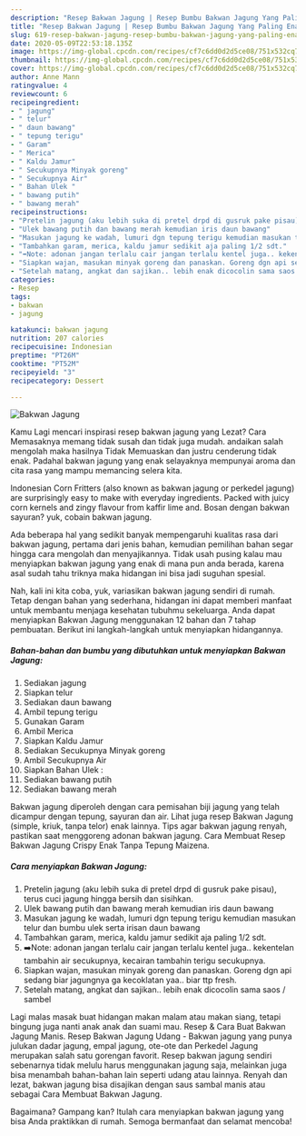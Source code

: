 ```yaml
---
description: "Resep Bakwan Jagung | Resep Bumbu Bakwan Jagung Yang Paling Enak"
title: "Resep Bakwan Jagung | Resep Bumbu Bakwan Jagung Yang Paling Enak"
slug: 619-resep-bakwan-jagung-resep-bumbu-bakwan-jagung-yang-paling-enak
date: 2020-05-09T22:53:18.135Z
image: https://img-global.cpcdn.com/recipes/cf7c6dd0d2d5ce08/751x532cq70/bakwan-jagung-foto-resep-utama.jpg
thumbnail: https://img-global.cpcdn.com/recipes/cf7c6dd0d2d5ce08/751x532cq70/bakwan-jagung-foto-resep-utama.jpg
cover: https://img-global.cpcdn.com/recipes/cf7c6dd0d2d5ce08/751x532cq70/bakwan-jagung-foto-resep-utama.jpg
author: Anne Mann
ratingvalue: 4
reviewcount: 6
recipeingredient:
- " jagung"
- " telur"
- " daun bawang"
- " tepung terigu"
- " Garam"
- " Merica"
- " Kaldu Jamur"
- " Secukupnya Minyak goreng"
- " Secukupnya Air"
- " Bahan Ulek "
- " bawang putih"
- " bawang merah"
recipeinstructions:
- "Pretelin jagung (aku lebih suka di pretel drpd di gusruk pake pisau), terus cuci jagung hingga bersih dan sisihkan."
- "Ulek bawang putih dan bawang merah kemudian iris daun bawang"
- "Masukan jagung ke wadah, lumuri dgn tepung terigu kemudian masukan telur dan bumbu ulek serta irisan daun bawang"
- "Tambahkan garam, merica, kaldu jamur sedikit aja paling 1/2 sdt."
- "➡️Note: adonan jangan terlalu cair jangan terlalu kentel juga.. kekentelan tambahin air secukupnya, kecairan tambahin terigu secukupnya."
- "Siapkan wajan, masukan minyak goreng dan panaskan. Goreng dgn api sedang biar jagungnya ga kecoklatan yaa.. biar ttp fresh."
- "Setelah matang, angkat dan sajikan.. lebih enak dicocolin sama saos / sambel"
categories:
- Resep
tags:
- bakwan
- jagung

katakunci: bakwan jagung 
nutrition: 207 calories
recipecuisine: Indonesian
preptime: "PT26M"
cooktime: "PT52M"
recipeyield: "3"
recipecategory: Dessert

---
```



![Bakwan Jagung](https://img-global.cpcdn.com/recipes/cf7c6dd0d2d5ce08/751x532cq70/bakwan-jagung-foto-resep-utama.jpg)

Kamu Lagi mencari inspirasi resep bakwan jagung yang Lezat? Cara Memasaknya memang tidak susah dan tidak juga mudah. andaikan salah mengolah maka hasilnya Tidak Memuaskan dan justru cenderung tidak enak. Padahal bakwan jagung yang enak selayaknya mempunyai aroma dan cita rasa yang mampu memancing selera kita.

Indonesian Corn Fritters (also known as bakwan jagung or perkedel jagung) are surprisingly easy to make with everyday ingredients. Packed with juicy corn kernels and zingy flavour from kaffir lime and. Bosan dengan bakwan sayuran? yuk, cobain bakwan jagung.

Ada beberapa hal yang sedikit banyak mempengaruhi kualitas rasa dari bakwan jagung, pertama dari jenis bahan, kemudian pemilihan bahan segar hingga cara mengolah dan menyajikannya. Tidak usah pusing kalau mau menyiapkan bakwan jagung yang enak di mana pun anda berada, karena asal sudah tahu triknya maka hidangan ini bisa jadi suguhan spesial.


Nah, kali ini kita coba, yuk, variasikan bakwan jagung sendiri di rumah. Tetap dengan bahan yang sederhana, hidangan ini dapat memberi manfaat untuk membantu menjaga kesehatan tubuhmu sekeluarga. Anda dapat menyiapkan Bakwan Jagung menggunakan 12 bahan dan 7 tahap pembuatan. Berikut ini langkah-langkah untuk menyiapkan hidangannya.

<!--inarticleads1-->

##### Bahan-bahan dan bumbu yang dibutuhkan untuk menyiapkan Bakwan Jagung:

1. Sediakan  jagung
1. Siapkan  telur
1. Sediakan  daun bawang
1. Ambil  tepung terigu
1. Gunakan  Garam
1. Ambil  Merica
1. Siapkan  Kaldu Jamur
1. Sediakan  Secukupnya Minyak goreng
1. Ambil  Secukupnya Air
1. Siapkan  Bahan Ulek :
1. Sediakan  bawang putih
1. Sediakan  bawang merah


Bakwan jagung diperoleh dengan cara pemisahan biji jagung yang telah dicampur dengan tepung, sayuran dan air. Lihat juga resep Bakwan Jagung (simple, kriuk, tanpa telor) enak lainnya. Tips agar bakwan jagung renyah, pastikan saat menggoreng adonan bakwan jagung. Cara Membuat Resep Bakwan Jagung Crispy Enak Tanpa Tepung Maizena. 

<!--inarticleads2-->

##### Cara menyiapkan Bakwan Jagung:

1. Pretelin jagung (aku lebih suka di pretel drpd di gusruk pake pisau), terus cuci jagung hingga bersih dan sisihkan.
1. Ulek bawang putih dan bawang merah kemudian iris daun bawang
1. Masukan jagung ke wadah, lumuri dgn tepung terigu kemudian masukan telur dan bumbu ulek serta irisan daun bawang
1. Tambahkan garam, merica, kaldu jamur sedikit aja paling 1/2 sdt.
1. ➡️Note: adonan jangan terlalu cair jangan terlalu kentel juga.. kekentelan tambahin air secukupnya, kecairan tambahin terigu secukupnya.
1. Siapkan wajan, masukan minyak goreng dan panaskan. Goreng dgn api sedang biar jagungnya ga kecoklatan yaa.. biar ttp fresh.
1. Setelah matang, angkat dan sajikan.. lebih enak dicocolin sama saos / sambel


Lagi malas masak buat hidangan makan malam atau makan siang, tetapi bingung juga nanti anak anak dan suami mau. Resep &amp; Cara Buat Bakwan Jagung Manis. Resep Bakwan Jagung Udang - Bakwan jagung yang punya julukan dadar jagung, empal jagung, ote-ote dan Perkedel Jagung merupakan salah satu gorengan favorit. Resep bakwan jagung sendiri sebenarnya tidak melulu harus menggunakan jagung saja, melainkan juga bisa menambah bahan-bahan lain seperti udang atau lainnya. Renyah dan lezat, bakwan jagung bisa disajikan dengan saus sambal manis atau sebagai Cara Membuat Bakwan Jagung. 

Bagaimana? Gampang kan? Itulah cara menyiapkan bakwan jagung yang bisa Anda praktikkan di rumah. Semoga bermanfaat dan selamat mencoba!

